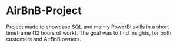 # AirBnB-Project
Project made to showcase SQL and mainly PowerBI skills in a short timeframe (12 hours of work). The goal was to find insights, for both customers and AirBnB owners.
